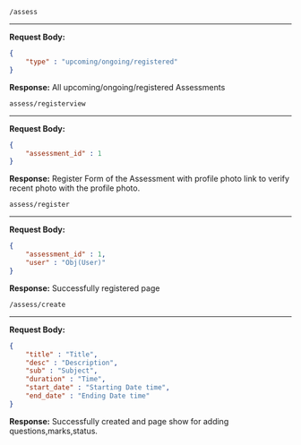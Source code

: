 `/assess`
____
**Request Body:** 
```json
{
    "type" : "upcoming/ongoing/registered"
}
```
**Response:** All upcoming/ongoing/registered Assessments

`assess/registerview`
____
**Request Body:**
```json
{
    "assessment_id" : 1
}
```
**Response:** Register Form of the Assessment with profile photo link to verify recent photo with the profile photo.

`assess/register`
____
**Request Body:**
```json
{
    "assessment_id" : 1,
    "user" : "Obj(User)"
}
```
**Response:** Successfully registered page

`/assess/create`
____
**Request Body:** 
```json
{
    "title" : "Title",
    "desc" : "Description",
    "sub" : "Subject",
    "duration" : "Time",
    "start_date" : "Starting Date time",
    "end_date" : "Ending Date time"
}
```
**Response:** Successfully created and page show for adding questions,marks,status. 